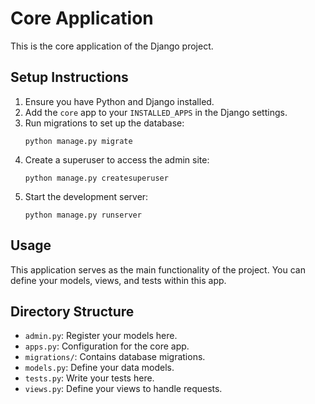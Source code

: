 # Core Application

This is the core application of the Django project. 

## Setup Instructions

1. Ensure you have Python and Django installed.
2. Add the `core` app to your `INSTALLED_APPS` in the Django settings.
3. Run migrations to set up the database:
   ```
   python manage.py migrate
   ```
4. Create a superuser to access the admin site:
   ```
   python manage.py createsuperuser
   ```
5. Start the development server:
   ```
   python manage.py runserver
   ```

## Usage

This application serves as the main functionality of the project. You can define your models, views, and tests within this app. 

## Directory Structure

- `admin.py`: Register your models here.
- `apps.py`: Configuration for the core app.
- `migrations/`: Contains database migrations.
- `models.py`: Define your data models.
- `tests.py`: Write your tests here.
- `views.py`: Define your views to handle requests.